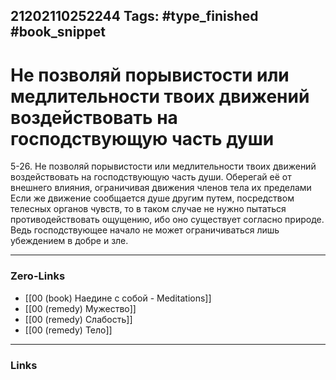 21202110252244
Tags: #type_finished #book_snippet 
---
# Не позволяй порывистости или медлительности твоих движений воздействовать на господствующую часть души

 5-26. Не позволяй порывистости или медлительности твоих движений воздействовать на господствующую часть души. Оберегай её от внешнего влияния, ограничивая движения членов тела их пределами  Если же движение сообщается душе другим путем, посредством телесных органов чувств, то в таком случае не нужно пытаться противодействовать ощущению, ибо оно существует согласно природе. Ведь господствующее начало не может ограничиваться лишь убеждением в добре и зле. 

---
### Zero-Links
 - [[00 (book) Наедине с собой - Meditations]]
 - [[00 (remedy) Мужество]]
 - [[00 (remedy) Слабость]]
 - [[00 (remedy) Тело]]
---
### Links
